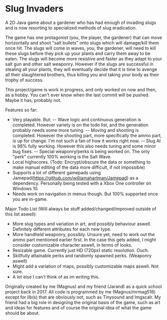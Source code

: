 # Slug Invaders
A 2D Java game about a gardener who has had enough of invading slugs and is now resorting to specialized methods of slug eradication.

The game has one protagonist (you, the player, the gardener) that can move horizontally and shoot "salt bullets" onto slugs which will damage/kill them once hit. 
The slugs will come in waves, you, the gardener, will need to kill these slugs before they pick up your plants and carry them away to be eaten.
The slugs will become more resistive and faster as they adapt to your salt gun and other salt weaponry.
However if the slugs are successful in stealing all your plants, they will eventually decide that it is time to avenge all their slaughtered brothers, thus killing you and taking your body as their trophy of success.

This project/game is work in progress, and only worked on now and then, as a hobby. You can't ever know when the last commit will be pushed. Maybe it has, probably not.

Features so far:
- Very playable. But:
-- Wave logic and continuous generation is completed. However variety is on the todo list, and the generation probably needs some more tuning.
-- Moving and shooting is completed. However the shooting part, more specifically the ammo part, is up for change. I'm not such a fan of how it works right now.
-- Slug AI is 98% fully working. However this also needs tuning and some minor bug fixes.
-- Special weaponry/perks is being worked on. The only "perk" currently 100% working is the Salt Wave.
- Local highscores. (Todo: Encrypt/obscure the data or something to make manual editing of the data more difficult, if not impossible)
- Supports a lot of different gamepads using Jamepad(https://github.com/williamahartman/Jamepad) as a dependency. Personally being tested with a Xbox One controller on Windows 10.
- Needs work on navigation in menus though. But 100% supported once you are in-game.

Major Todo List (Will always be stuff added/changed/improved outside of this list aswell):
- More slug types and variation in art, and possibly behaviour aswell. Definitely different attributes for each new type.
- More handheld weaponry, possibly. Unsure yet, need to work out the ammo part mentioned earlier first. In the case this gets added, I might consider customizable character aswell, in terms of looks.
- Resizable game. Currently just HD (720px) static resolution. Ouch.
- Skillfully attainable perks and randomly spawned perks. (Weaponry aswell)
- Might add a variation of maps, possibly customizable maps aswell. Not sure.
- A lot else I can't think of as im writing this.

Originally created by me (Magnus) and my friend (Jarand) as a quick school project back in 2017. 
All code is programmed by me (Magnus/mrmag518) except for lib(s) that are obviously not, such as Tinysound and Imgscalr.
My friend had a big role in designing the original basis of the game, such as art and ideas for features and of course the original idea of what the game should be about.
